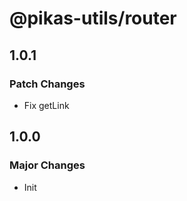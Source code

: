 # @pikas-utils/router

## 1.0.1

### Patch Changes

- Fix getLink

## 1.0.0

### Major Changes

- Init
